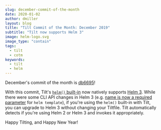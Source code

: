 ```yaml
---
slug: december-commit-of-the-month
date: 2020-01-02
author: dmiller
layout: blog
title: "Tilt Commit of the Month: December 2019"
subtitle: "Tilt now supports Helm 3"
image: helm-logo.svg
image_type: "contain"
tags:
  - tilt
  - cotm
keywords:
  - tilt
  - helm
---
```


December's commit of the month is [db6695](https://github.com/windmilleng/tilt/commit/db669506c9d040a8ffa608dd152c75fed2646ac8)!

With this commit, Tilt's [`helm()` built-in](https://docs.tilt.dev/api.html#api.helm) now natively supports [Helm 3](https://helm.sh/blog/helm-3-released/). While there were some CLI API changes in Helm 3 (e.g. [name is now a required parameter](https://helm.sh/docs/faq/#name-or-generate-name-is-now-required-on-install) for `helm template`), if you're using the `helm()` built-in with Tilt, you can upgrade to Helm 3 without changing your Tiltfile. Tilt automatically detects if you're using Helm 2 or Helm 3 and invokes it appropriately.

Happy Tilting, and Happy New Year!

